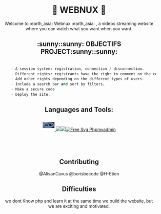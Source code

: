  
# <h1 align="center"> :movie_camera: WEBNUX :movie_camera: </h1>

<p align="center"> Welcome to :earth_asia: Webnux :earth_asia: , a videos streaming website where you can watch what you want when you want.</p>
 

<h2 align="center">   :sunny::sunny: OBJECTIFS PROJECT:sunny::sunny: </h2>

```python

    - A session system: registration, connection / disconnection.
    - Different rights: registrants have the right to comment on the content. 
    - Add other rights depending on the different types of users.
    - Include a search bar and sort by filters.
    - Make a secure code
    - Deploy the site.

``` 
<h2 align="center">Languages and Tools:</h2>
<p align="center"> <img src="https://raw.githubusercontent.com/devicons/devicon/master/icons/php/php-original.svg" alt="php" width="40" height="40"/><a href="https://www.w3.org/html/" target="_blank"> <a href="https://www.php.net" target="_blank"> <img src="https://img.icons8.com/fluency/48/000000/mysql-logo.png"/><img src="https://img.icons8.com/color/48/000000/docker.png"/><a href="https://www.freeiconspng.com/img/5575" title="Image from freeiconspng.com"><img src="https://www.freeiconspng.com/uploads/phpmyadmin-icon-0.jpg" width="70" alt="Free Svg Phpmyadmin" /></a> </p>
    
#


<p align="center"><img align="center" src="https://external-content.duckduckgo.com/iu/?u=https%3A%2F%2Ftse3.mm.bing.net%2Fth%3Fid%3DOIP.HhdgiY4NOUi5-G3bYzuLQQHaD5%26pid%3DApi&f=1" alt="" height="400px" > </p>
    


## <h2 align="center">Contributing</h2>
<p align="center"> @AlisanCavus @borisbecode @H-Etien </p>


## <h2 align="center">Difficulties</h2>
<p align="center">we dont Know php and learn it at the same time we build the website, but we are exciting and motivated. </p>






